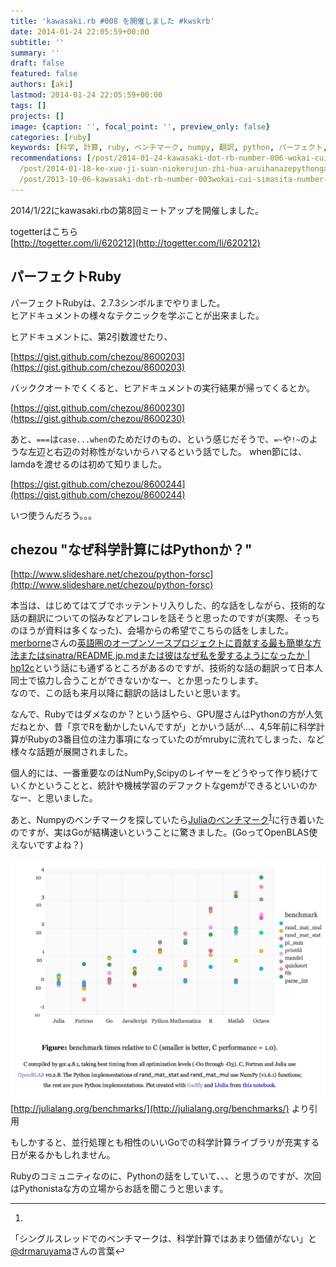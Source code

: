 ```yaml
---
title: 'kawasaki.rb #008 を開催しました #kwskrb'
date: 2014-01-24 22:05:59+00:00
subtitle: ''
summary: ''
draft: false
featured: false
authors: [aki]
lastmod: 2014-01-24 22:05:59+00:00
tags: []
projects: []
image: {caption: '', focal_point: '', preview_only: false}
categories: [ruby]
keywords: [科学, 計算, ruby, ベンチマーク, numpy, 翻訳, python, パーフェクト, '2014', あと]
recommendations: [/post/2014-01-24-kawasaki-dot-rb-number-006-wokai-cui-simasita-number-kwskrb/,
  /post/2014-01-18-ke-xue-ji-suan-niokerujun-zhi-hua-aruihanazepythongazhao-shi-nita-yan-yu-nosieawoduo-tuteiruka/,
  /post/2013-10-06-kawasaki-dot-rb-number-003wokai-cui-simasita-number-kwskrb/]
---
```

2014/1/22にkawasaki.rbの第8回ミートアップを開催しました。

togetterはこちら  
[http://togetter.com/li/620212](http://togetter.com/li/620212)

## パーフェクトRuby

パーフェクトRubyは、2.7.3シンボルまでやりました。  
ヒアドキュメントの様々なテクニックを学ぶことが出来ました。

ヒアドキュメントに、第2引数渡せたり、

[https://gist.github.com/chezou/8600203](https://gist.github.com/chezou/8600203)

バッククオートでくくると、ヒアドキュメントの実行結果が帰ってくるとか。

[https://gist.github.com/chezou/8600230](https://gist.github.com/chezou/8600230)

あと、`===`は`case...when`のためだけのもの、という感じだそうで、`=~`や`!~`のような左辺と右辺の対称性がないからハマるという話でした。 when節には、lamdaを渡せるのは初めて知りました。

[https://gist.github.com/chezou/8600244](https://gist.github.com/chezou/8600244)

いつ使うんだろう。。。

## chezou "なぜ科学計算にはPythonか？"

[http://www.slideshare.net/chezou/python-forsc](http://www.slideshare.net/chezou/python-forsc)

本当は、はじめてはてブでホッテントリ入りした、的な話をしながら、技術的な話の翻訳についての悩みなどアレコレを話そうと思ったのですが(実際、そっちのほうが資料は多くなった)、会場からの希望でこちらの話をしました。  
[merborne](https://twitter.com/merborne)さんの[英語圏のオープンソースプロジェクトに貢献する最も簡単な方法またはsinatra/README.jp.mdまたは彼はなぜ私を愛するようになったか | hp12c](http://melborne.github.io/2014/01/23/contribute-to-english-based-opensource-project-or-sinatra-japanese-readme/)という話にも通ずるところがあるのですが、技術的な話の翻訳って日本人同士で協力し合うことができないかなー、とか思ったりします。  
なので、この話も来月以降に翻訳の話はしたいと思います。

なんで、Rubyではダメなのか？という話やら、GPU屋さんはPythonの方が人気だねとか、昔「京でRを動かしたいんですが」とかいう話が...、4,5年前に科学計算がRubyの3番目位の注力事項になっていたのがmrubyに流れてしまった、など様々な話題が展開されました。

個人的には、一番重要なのはNumPy,Scipyのレイヤーをどうやって作り続けていくかということと、統計や機械学習のデファクトなgemができるといいのかなー、と思いました。

あと、Numpyのベンチマークを探していたら[Juliaのベンチマーク](http://julialang.org/benchmarks/)<sup id="fnref-1716-bench"><a href="#fn-1716-bench" rel="footnote">1</a></sup>に行き着いたのですが、実はGoが結構速いということに驚きました。(GoってOpenBLAS使えないですよね？)

![](e382b9e382afe383aae383bce383b3e382b7e383a7e38383e38388-2014-01-25-0-57-51.png)  
[http://julialang.org/benchmarks/](http://julialang.org/benchmarks/) より引用

もしかすると、並行処理とも相性のいいGoでの科学計算ライブラリが充実する日が来るかもしれません。

Rubyのコミュニティなのに、Pythonの話をしていて、、、と思うのですが、次回はPythonistaな方の立場からお話を聞こうと思います。

  

* * *
  

1.   
「シングルスレッドでのベンチマークは、科学計算ではあまり価値がない」と[@drmaruyama](https://twitter.com/drmaruyama)さんの言葉↩  


